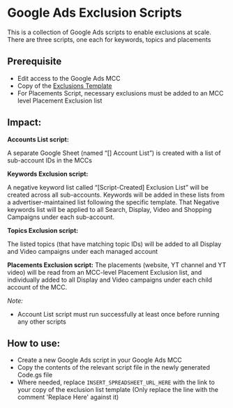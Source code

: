 # Google Ads Exclusion Scripts

This is a collection of Google Ads scripts to enable exclusions at scale.
There are three scripts, one each for keywords, topics and placements

## Prerequisite

* Edit access to the Google Ads MCC
* Copy of the [Exclusions Template](https://docs.google.com/spreadsheets/d/1CCU-qP25-WQipgnHQ9y05DUrevmbUHT0cOnDcDJPuUk/copy)
* For Placements Script, necessary exclusions must be added to an MCC level Placement Exclusion list


## Impact:

**Accounts List script:**

A separate Google Sheet (named “[<MCC account name>] Account List”) is created with a list of sub-account IDs in the MCCs

**Keywords Exclusion script:**

A negative keyword list called “[Script-Created] Exclusion List” will be created across all sub-accounts.
Keywords will be added in these lists from a advertiser-maintained list following the specific template.
That Negative keywords list will be applied to all Search, Display, Video and Shopping Campaigns under each sub-account.

**Topics Exclusion script:**

The listed topics (that have matching topic IDs) will be added to all Display and Video campaigns under each managed account

**Placements Exclusion script:**
The placements (website, YT channel and YT video) will be read from an MCC-level Placement Exclusion list, and individually added to all Display and Video campaigns under each child account of the MCC. 

*Note:*

* Account List script must run successfully at least once before running any other scripts

## How to use:

* Create a new Google Ads script in your Google Ads MCC
* Copy the contents of the relevant script file in the newly generated Code.gs file
* Where needed, replace `INSERT_SPREADSHEET_URL_HERE` with the link to your copy of the 
exclusion list template (Only replace the line with the comment 'Replace Here' against it)
